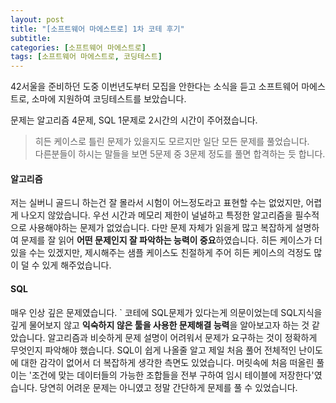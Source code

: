 ```yaml
---
layout: post
title: "[소프트웨어 마에스트로] 1차 코테 후기"
subtitle: 
categories: [소프트웨어 마에스트로]
tags: [소프트웨어 마에스트로, 코딩테스트]
---
```


42서울을 준비하던 도중 이번년도부터 모집을 안한다는 소식을 듣고 소프트웨어 마에스트로, 소마에 지원하여 코딩테스트를 보았습니다. 

문제는 알고리즘 4문제, SQL 1문제로 2시간의 시간이 주어졌습니다.  
> 히든 케이스로 틀린 문제가 있을지도 모르지만 일단 모든 문제를 풀었습니다.  
  다른분들이 하시는 말들을 보면 5문제 중 3문제 정도를 풀면 합격하는 듯 합니다.  

#### 알고리즘
저는 실버니 골드니 하는건 잘 몰라서 시험이 어느정도라고 표현할 수는 없었지만, 어렵게 나오지 않았습니다. 
우선 시간과 메모리 제한이 널널하고 특정한 알고리즘을 필수적으로 사용해야하는 문제가 없었습니다. 
다만 문제 자체가 읽을게 많고 복잡하게 설명하여 문제를 잘 읽어 **어떤 문제인지 잘 파악하는 능력이 중요**하였습니다. 
히든 케이스가 더 있을 수는 있겠지만, 제시해주는 샘플 케이스도 친절하게 주어 히든 케이스의 걱정도 많이 덜 수 있게 해주었습니다. 

#### SQL
매우 인상 깊은 문제였습니다. `
코테에 SQL문제가 있다는게 의문이었는데 SQL지식을 깊게 물어보지 않고 **익숙하지 않은 툴을 사용한 문제해결 능력**을 알아보고자 하는 것 같았습니다. 
알고리즘과 비슷하게 문제 설명이 어려워서 문제가 요구하는 것이 정확하게 무엇인지 파악해야 했습니다. 
SQL이 쉽게 나올줄 알고 제일 처음 풀어 전체적인 난이도에 대한 감각이 없어서 더 복잡하게 생각한 측면도 있었습니다. 
머릿속에 처음 떠올린 풀이는 '조건에 맞는 데이터들의 가능한 조합들을 전부 구하여 임시 테이블에 저장한다'였습니다.
당연히 어려운 문제는 아니였고 정말 간단하게 문제를 풀 수 있었습니다. 

